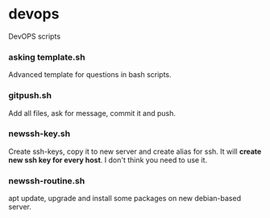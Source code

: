 # devops
DevOPS scripts

### asking template.sh
Advanced template for questions in bash scripts.

### gitpush.sh
Add all files, ask for message, commit it and push.

### newssh-key.sh
Create ssh-keys, copy it to new server and create alias for ssh. It will __create new ssh key for every host__. I don't think you need to use it.

### newssh-routine.sh
apt update, upgrade and install some packages on new debian-based server.
